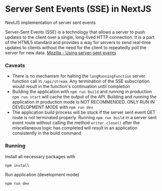 # Server Sent Events (SSE) in NextJS
NextJS implementation of server sent events

Server-Sent Events (SSE) is a technology that allows a server to push updates to the client over a single, long-lived HTTP connection. It is a part of the HTML5 standard and provides a way for servers to send real-time updates to clients without the need for the client to repeatedly poll the server for new data.
[Mozilla - Using server-sent events](https://developer.mozilla.org/en-US/docs/Web/API/Server-sent_events/Using_server-sent_events)

### Caveats
- There is no mechanism for halting the `longRunningFunction` server function call in `/api/stream`. Any termination of the SSE subscription would result in the function's continuation until completion
- Building the application with `npm run build` and running in production `npm run start` will cache the output of the API. Building and running the application in production mode is NOT RECOMMENDED. ONLY RUN IN DEVELOPMENT MODE with `npm run dev`
- The application build process will be stuck if the server sent event GET route is not terminated properly. Running `npm run build` in a server sent event route without calling the method `writer.close()` after the miscellaneous logic has completed will result in an application consistently in the build command

### Running
Install all necessary packages with 

```npm install```

Run application (development mode)

```npm run dev```